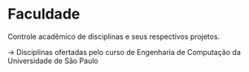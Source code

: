 # Faculdade
Controle acadêmico de disciplinas e seus respectivos projetos.

  -> Disciplinas ofertadas pelo curso de Engenharia de Computação da Universidade de São Paulo 


